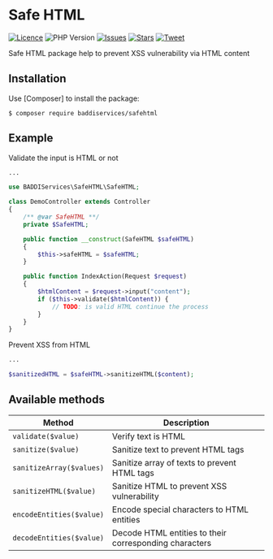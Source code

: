 # Safe HTML

[![Licence](https://img.shields.io/github/license/baddiservices/safe-html?logo=MIT)](./LICENSE)
![PHP Version](https://img.shields.io/packagist/php-v/baddiservices/safehtml)
[![Issues](https://img.shields.io/github/issues/baddiservices/safe-html)](https://github.com/baddiservices/safe-html/issues)
[![Stars](https://img.shields.io/github/stars/baddiservices/safe-html)](https://github.com/baddiservices/safe-html/stargazers)
[![Tweet](https://img.shields.io/twitter/url?style=social&url=https%3A%2F%2Fgithub.com%2Fbaddiservices%2Fsafe-html)](https://twitter.com/intent/tweet?text=Wow:&url=https%3A%2F%2Fpackagist.org%2Fpackages%2Fbaddiservices%2Fsafehtml)

Safe HTML package help to prevent XSS vulnerability via HTML content

Installation
------------

Use [Composer] to install the package:

```
$ composer require baddiservices/safehtml
```

Example
-------

Validate the input is HTML or not
```php
...

use BADDIServices\SafeHTML\SafeHTML;

class DemoController extends Controller
{
    /** @var SafeHTML **/
    private $SafeHTML;

    public function __construct(SafeHTML $safeHTML)
    {
        $this->safeHTML = $safeHTML;
    }

    public function IndexAction(Request $request)
    {
        $htmlContent = $request->input("content");
        if ($this->validate($htmlContent)) {
            // TODO: is valid HTML continue the process
        }
    }
}
```

Prevent XSS from HTML
```php
...

$sanitizedHTML = $safeHTML->sanitizeHTML($content);
```

Available methods
-------


Method                                                   | Description
-------------------------------------------------------- | --------------------------------------------------
`validate($value)`                                       | Verify text is HTML
`sanitize($value)`                                       | Sanitize text to prevent HTML tags
`sanitizeArray($values)`                                 | Sanitize array of texts to prevent HTML tags
`sanitizeHTML($value)`                                   | Sanitize HTML to prevent XSS vulnerability
`encodeEntities($value)`                                 | Encode special characters to HTML entities
`decodeEntities($value)`                                 | Decode HTML entities to their corresponding characters